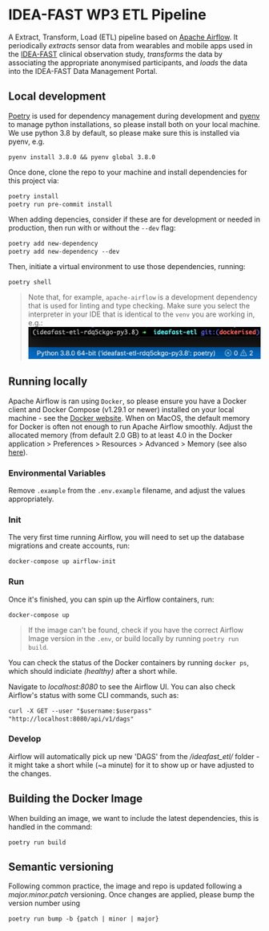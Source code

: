# IDEA-FAST WP3 ETL Pipeline

A Extract, Transform, Load (ETL) pipeline based on [Apache Airflow](https://airflow.apache.org/). It periodically _extracts_ sensor data from wearables and mobile apps used in the [IDEA-FAST](www.idea-fast.eu) clinical observation study, _transforms_ the data by associating the appropriate anonymised participants, and _loads_ the data into the IDEA-FAST Data Management Portal.

## Local development

[Poetry](https://python-poetry.org/) is used for dependency management during development and [pyenv](https://github.com/pyenv/pyenv) to manage python installations, so please install both on your local machine. We use python 3.8 by default, so please make sure this is installed via pyenv, e.g.

```shell
pyenv install 3.8.0 && pyenv global 3.8.0
```

Once done, clone the repo to your machine and install dependencies for this project via:

```shell
poetry install
poetry run pre-commit install
```

When adding depencies, consider if these are for development or needed in production, then run with or without the `--dev` flag:
```shell
poetry add new-dependency
poetry add new-dependency --dev
```

Then, initiate a virtual environment to use those dependencies, running:

```shell
poetry shell
```

> Note that, for example, `apache-airflow` is a development dependency that is used for linting and type checking. Make sure you select the interpreter in your IDE that is identical to the `venv` you are working in, e.g.: ![](images/IDE.png)

## Running locally

Apache Airflow is ran using `Docker`, so please ensure you have a Docker client and Docker Compose (v1.29.1 or newer) installed on your local machine - see the [Docker website](https://docs.docker.com/get-started/). When on MacOS, the default memory for Docker is often not enough to run Apache Airflow smoothly. Adjust the allocated memory (from default 2.0 GB) to at least 4.0 in the Docker application > Preferences > Resources > Advanced > Memory (see also [here](https://docs.docker.com/desktop/mac/#advanced)).

### Environmental Variables
Remove `.example` from the `.env.example` filename, and adjust the values appropriately.

### Init
The very first time running Airflow, you will need to set up the database migrations and create accounts, run:

```shell
docker-compose up airflow-init
```

### Run

Once it's finished, you can spin up the Airflow containers, run:

```shell
docker-compose up
```

> If the image can't be found, check if you have the correct Airflow Image version in the `.env`, or build locally by running `poetry run build`.

You can check the status of the Docker containers by running `docker ps`, which should indiciate _(healthy)_ after a short while.

Navigate to _localhost:8080_ to see the Airflow UI. You can also check Airflow's status with some CLI commands, such as:

```shell
curl -X GET --user "$username:$userpass" "http://localhost:8080/api/v1/dags"
```

### Develop
Airflow will automatically pick up new 'DAGS' from the _/ideafast_etl/_ folder - it might take a short while (~a minute) for it to show up or have adjusted to the changes.

## Building the Docker Image

When building an image, we want to include the latest dependencies, this is handled in the command:

```shell
poetry run build
```

## Semantic versioning

Following common practice, the image and repo is updated following a _major.minor.patch_ versioning. Once changes are applied, please bump the version number using

```shell
poetry run bump -b {patch | minor | major}
```